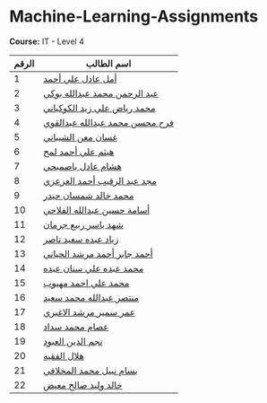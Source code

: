 # Machine-Learning-Assignments  
**Course:** IT - Level 4  

| الرقم | اسم الطالب                             |
|-------|----------------------------------------|
| 1     | [أمل عادل علي أحمد](./Amal-Hussein/) |
| 2     | [عبد الرحمن محمد عبدالله بوكي](./AbdulrhmanAndMohammed/) |
| 3     | [محمد رياض علي زيد الكوكباني](./AbdulrhmanAndMohammed/) |
| 4     | [فرح محسن محمد عبدالله عبدالقوي](./Farah-mohsen/) |
| 5     | [غسان معن الشيباني](./Ghassan-Alshaibani/) |
| 6     | [هيثم علي أحمد لمح](./Haitham-Lamah/) |
| 7     | [هشام عادل باصمبحي](./Hesham-Adel/) |
| 8     | [مجد عبد الرقيب أحمد العزعزي](./Majd-Alazazi/) |
| 9     | [محمد خالد شمسان حيدر](./Mohammed-Haider/) |
| 10    | [أسامة حسين عبدالله الفلاحي](./Osama-Alfalahi/) |
| 11    | [شهد ياسر ربيع جرمان](./SHAHD-JARMAN/) |
| 12    | [زياد عبده سعيد ناصر](./Zyad-Alsharabi/) |
| 13    | [أحمد جابر أحمد مرشد الحياني](./Ahmed-Alhyani/) |
| 14    | [محمد عبده علي سنان عبده](./Mohammed-Senan/) |
| 15    | [محمد علي احمد مهيوب](./MohammedMAndMuntaser/) |
| 16    | [منتصر عبدالله محمد سعيد](./MohammedMAndMuntaser/) |
| 17    | [عمر سمير مرشد الاغبري](./Amar-Alaghbari/) |
| 18    | [عصام محمد سداد](./Essam-Saddad/) |
| 19    | [نجم الدين العبود](./Najm-Aldin/) |
| 20    | [ هلال الفقيه](./Hilal-Alfaqih/)   |
| 21    | [بسام نبيل محمد المخلافي](./Bassam-Almikhlafi/)   |
| 22    | [خالد وليد صالح معيض](./khaled-waleed/)   |



